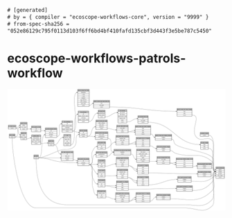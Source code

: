 ```
# [generated]
# by = { compiler = "ecoscope-workflows-core", version = "9999" }
# from-spec-sha256 = "052e86129c795f0113d103f6ff6bd4bf410fafd135cbf3d443f3e5be787c5450"

```
# ecoscope-workflows-patrols-workflow

![](graph.png)

